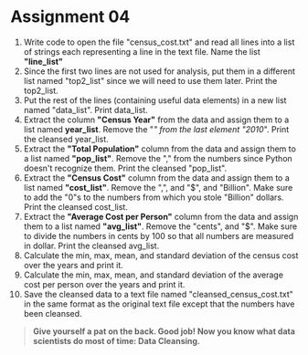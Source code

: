 # Assignment 04
1. Write code to open the file "census_cost.txt" and read all lines into a list of strings each representing a line in the text file. Name the list **"line_list"**
2. Since the first two lines are not used for analysis, put them in a different list named "top2_list" since we will need to use them later. Print the top2_list.
3. Put the rest of the lines (containing useful data elements) in a new list named "data_list". Print data_list.
4. Extract the column **"Census Year"** from the data and assign them to a list named **year_list**. Remove the "*" from the last element "2010*". Print the cleansed year_list.
5. Extract the **"Total Population"** column from the data and assign them to a list named **"pop_list"**. Remove the "," from the numbers since Python doesn't recognize them.
Print the cleansed "pop_list".
6. Extract the **"Census Cost"** column from the data and assign them to a list named **"cost_list"**. Remove the ",", and "$", and "Billion".
Make sure to add the "0"s to the numbers from which you stole "Billion" dollars. Print the cleansed cost_list.  
7. Extract the **"Average Cost per Person"** column from the data and assign them to a list named **"avg_list"**. Remove the "cents", and "$".
Make sure to divide the numbers in cents by 100 so that all numbers are measured in dollar. Print the cleansed avg_list.
8. Calculate the min, max, mean, and standard deviation of the census cost over the years and print it.
9. Calculate the min, max, mean, and standard deviation of the average cost per person over the years and print it.
10. Save the cleansed data to a text file named "cleansed_census_cost.txt" in the same format as the original text file except that the numbers have been cleansed.

> **Give yourself a pat on the back. Good job! Now you know what data scientists do most of time: Data Cleansing.**
